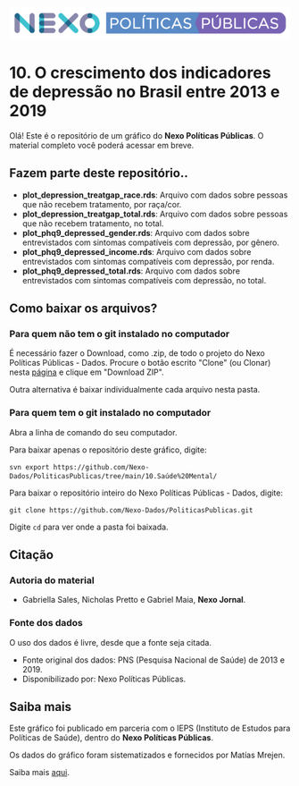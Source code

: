 <img src='https://github.com/Nexo-Dados/PoliticasPublicas/blob/main/nexopp_logofull-cor2.png'>

# 10. O crescimento dos indicadores de depressão no  Brasil entre  2013 e 2019

Olá! Este é o repositório de um gráfico do **Nexo Políticas Públicas**. O material completo você poderá acessar em breve.

## Fazem parte deste repositório..

* **plot_depression_treatgap_race.rds**: Arquivo com dados sobre pessoas que não recebem tratamento, por raça/cor.
* **plot_depression_treatgap_total.rds**: Arquivo com dados sobre pessoas que não recebem tratamento, no total.
* **plot_phq9_depressed_gender.rds**: Arquivo com dados sobre entrevistados com sintomas compatíveis com depressão, por gênero.
* **plot_phq9_depressed_income.rds**: Arquivo com dados sobre entrevistados com sintomas compatíveis com depressão, por renda.
* **plot_phq9_depressed_total.rds**: Arquivo com dados sobre entrevistados com sintomas compatíveis com depressão, no total.

## Como baixar os arquivos?

### Para quem não tem o git instalado no computador

É necessário fazer o Download, como .zip, de todo o projeto do Nexo Políticas Públicas - Dados. Procure o botão escrito "Clone" (ou Clonar) nesta [página](https://github.com/Nexo-Dados/PoliticasPublicas) e clique em "Download ZIP".

Outra alternativa é baixar individualmente cada arquivo nesta pasta.

### Para quem tem o git instalado no computador


Abra a linha de comando do seu computador.

Para baixar apenas o repositório deste gráfico, digite:

```
svn export https://github.com/Nexo-Dados/PoliticasPublicas/tree/main/10.Saúde%20Mental/
```

Para baixar o repositório inteiro do Nexo Políticas Públicas - Dados, digite:

```
git clone https://github.com/Nexo-Dados/PoliticasPublicas.git
```

Digite `cd` para ver onde a pasta foi baixada.

## Citação

### Autoria do material

* Gabriella Sales, Nicholas Pretto e Gabriel Maia, **Nexo Jornal**.

### Fonte dos dados

O uso dos dados é livre, desde que a fonte seja citada.

* Fonte original dos dados: PNS (Pesquisa Nacional de Saúde) de 2013 e 2019.
* Disponibilizado por: Nexo Políticas Públicas.

## Saiba mais

Este gráfico foi publicado em parceria com o IEPS (Instituto de Estudos para Políticas de Saúde), dentro do **Nexo Políticas Públicas**. 

Os dados do gráfico foram sistematizados e fornecidos por Matías Mrejen.

Saiba mais [aqui](https://pp.nexojornal.com.br/sobre/Sobre-o-Nexo-Pol%C3%ADticas-P%C3%BAblicas).
